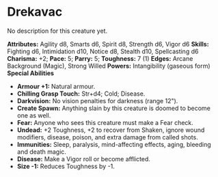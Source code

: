 # Drekavac

No description for this creature yet.

**Attributes:** Agility d8, Smarts d6, Spirit d8, Strength d6, Vigor d6
**Skills:** Fighting d6, Intimidation d10, Notice d8, Stealth d10,
Spellcasting d6
**Charisma:** +2; **Pace:** 5; **Parry:** 5; **Toughness:** 7 (1)
**Edges:** Arcane Background (Magic), Strong Willed
**Powers:** Intangibility (gaseous form)
**Special Abilities**

- **Armour +1:** Natural armour.
- **Chilling Grasp Touch:** Str+d4; Cold; Disease.
- **Darkvision:** No vision penalties for darkness (range 12").
- **Create Spawn:** Anything slain by this creature is doomed to become
one as well.
- **Fear:** Anyone who sees this creature must make a Fear check.
- **Undead:** +2 Toughness, +2 to recover from Shaken, ignore wound
modifiers, disease, poison, and extra damage from called shots.
- **Immunities:** Sleep, paralysis, mind-affecting effects, aging,
bleeding and death magic.
- **Disease:** Make a Vigor roll or become afflicted.
- **Size -1:** Reduces Toughness by -1.
